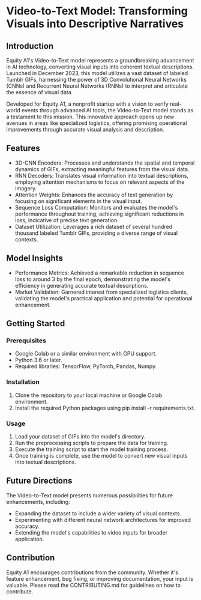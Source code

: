# Video-to-Text Model: Transforming Visuals into Descriptive Narratives
## Introduction
Equity A1's Video-to-Text model represents a groundbreaking advancement in AI technology, converting visual inputs into coherent textual descriptions. Launched in December 2023, this model utilizes a vast dataset of labeled Tumblr GIFs, harnessing the power of 3D Convolutional Neural Networks (CNNs) and Recurrent Neural Networks (RNNs) to interpret and articulate the essence of visual data.

Developed for Equity A1, a nonprofit startup with a vision to verify real-world events through advanced AI tools, the Video-to-Text model stands as a testament to this mission. This innovative approach opens up new avenues in areas like specialized logistics, offering promising operational improvements through accurate visual analysis and description.

## Features
- 3D-CNN Encoders: Processes and understands the spatial and temporal dynamics of GIFs, extracting meaningful features from the visual data.
- RNN Decoders: Translates visual information into textual descriptions, employing attention mechanisms to focus on relevant aspects of the imagery.
- Attention Weights: Enhances the accuracy of text generation by focusing on significant elements in the visual input.
- Sequence Loss Computation: Monitors and evaluates the model's performance throughout training, achieving significant reductions in loss, indicative of precise text generation.
- Dataset Utilization: Leverages a rich dataset of several hundred thousand labeled Tumblr GIFs, providing a diverse range of visual contexts.
## Model Insights
- Performance Metrics: Achieved a remarkable reduction in sequence loss to around 3 by the final epoch, demonstrating the model's efficiency in generating accurate textual descriptions.
- Market Validation: Garnered interest from specialized logistics clients, validating the model's practical application and potential for operational enhancement.
## Getting Started
### Prerequisites
- Google Colab or a similar environment with GPU support.
- Python 3.6 or later.
- Required libraries: TensorFlow, PyTorch, Pandas, Numpy.
### Installation
1. Clone the repository to your local machine or Google Colab environment.
2. Install the required Python packages using pip install -r requirements.txt.
### Usage
1. Load your dataset of GIFs into the model's directory.
2. Run the preprocessing scripts to prepare the data for training.
3. Execute the training script to start the model training process.
4. Once training is complete, use the model to convert new visual inputs into textual descriptions.
## Future Directions
The Video-to-Text model presents numerous possibilities for future enhancements, including:

- Expanding the dataset to include a wider variety of visual contexts.
- Experimenting with different neural network architectures for improved accuracy.
- Extending the model's capabilities to video inputs for broader application.
## Contribution
Equity A1 encourages contributions from the community. Whether it's feature enhancement, bug fixing, or improving documentation, your input is valuable. Please read the CONTRIBUTING.md for guidelines on how to contribute.
